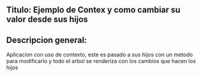 ## Titulo: Ejemplo de Contex y como cambiar su valor desde sus hijos
## Descripcion general: 
Aplicacion con uso de contexto, este es pasado a sus hijos con un metodo para modificarlo y todo el arbol se renderiza con los cambios que hacen los hijos